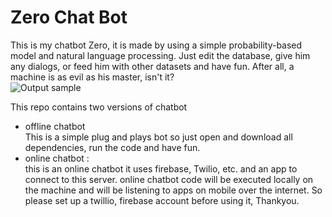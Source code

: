 # Zero Chat Bot
This is my chatbot Zero, it is made by using a simple probability-based model and natural language processing. Just edit the database, give him any dialogs, or feed him with other datasets and have fun. After all, a machine is as evil as his master, isn't it? <br />
![Output sample](https://github.com/shubham2004/Zero_Chat_Bot/blob/master/demo_gif.gif) <br />

This repo contains two versions of chatbot
- offline chatbot <br />
This is a simple plug and plays bot so just open and download all dependencies, run the code and have fun.
- online chatbot : <br />
this is an online chatbot it uses firebase, Twilio, etc. and an app to connect to this server. online chatbot code will be executed locally on the machine and will be listening to apps on mobile over the internet. So please set up a twillio, firebase account before using it, Thankyou.
